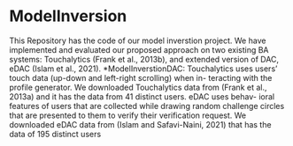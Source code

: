 # ModelInversion
This Repository has the code of our model inverstion project.
We have implemented and evaluated our proposed
approach on two existing BA systems: Touchalytics
(Frank et al., 2013b), and extended version of DAC,
eDAC (Islam et al., 2021). 
*ModelInverstionDAC: Touchalytics uses users’
touch data (up-down and left-right scrolling) when in-
teracting with the profile generator. We downloaded
Touchalytics data from (Frank et al., 2013a) and it has
the data from 41 distinct users. eDAC uses behav-
ioral features of users that are collected while drawing
random challenge circles that are presented to them
to verify their verification request. We downloaded
eDAC data from (Islam and Safavi-Naini, 2021) that
has the data of 195 distinct users

